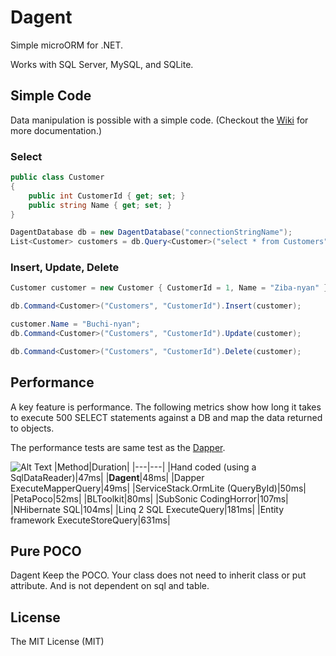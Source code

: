 # Dagent
Simple microORM for .NET. 

Works with SQL Server, MySQL, and SQLite.
## Simple Code
Data manipulation is possible with a simple code.
(Checkout the [Wiki](https://github.com/akawa777/Dagent/wiki) for more documentation.)
### Select
```cs
public class Customer
{
    public int CustomerId { get; set; }
    public string Name { get; set; }        
}

DagentDatabase db = new DagentDatabase("connectionStringName");
List<Customer> customers = db.Query<Customer>("select * from Customers").List();
```
### Insert, Update, Delete
```cs
Customer customer = new Customer { CustomerId = 1, Name = "Ziba-nyan" };

db.Command<Customer>("Customers", "CustomerId").Insert(customer);

customer.Name = "Buchi-nyan";
db.Command<Customer>("Customers", "CustomerId").Update(customer);

db.Command<Customer>("Customers", "CustomerId").Delete(customer);
```
## Performance
A key feature is performance. The following metrics show how long it takes to execute 500 SELECT statements against a DB and map the data returned to objects.

The performance tests are same test as the [Dapper](https://github.com/StackExchange/dapper-dot-net "Dapper").

![Alt Text](https://github.com/akawa777/Dagent/resultOfPerformanceTest.png)
|Method|Duration|
|---|---|
|Hand coded (using a SqlDataReader)|47ms|
|**Dagent**|48ms|
|Dapper ExecuteMapperQuery|49ms|
|ServiceStack.OrmLite (QueryById)|50ms|
|PetaPoco|52ms|
|BLToolkit|80ms|
|SubSonic CodingHorror|107ms|
|NHibernate SQL|104ms|
|Linq 2 SQL ExecuteQuery|181ms|
|Entity framework ExecuteStoreQuery|631ms|

## Pure POCO
Dagent Keep the POCO. Your class does not need to inherit class or put attribute. And is not dependent on sql and table.
## License
The MIT License (MIT)
